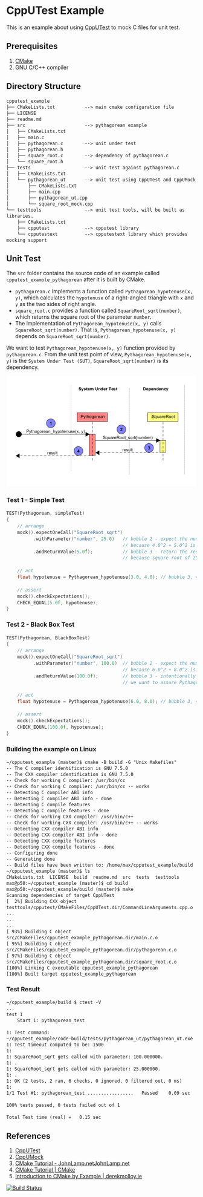 # CppUTest Example

This is an example about using [CppUTest](http://cpputest.github.io/)
to mock C files for unit test.


## Prerequisites

1. [CMake](https://cmake.org/)
2. GNU C/C++ compiler

## Directory Structure

```
cpputest_example
├── CMakeLists.txt           --> main cmake configuration file
├── LICENSE
├── readme.md
├── src                      --> pythagorean example
│   ├── CMakeLists.txt
│   ├── main.c
│   ├── pythagorean.c        --> unit under test
│   ├── pythagorean.h
│   ├── square_root.c        --> dependency of pythagorean.c
│   └── square_root.h
├── tests                    --> unit test against pythagorean.c
│   ├── CMakeLists.txt
│   └── pythagorean_ut       --> unit test using CppUTest and CppUMock
│       ├── CMakeLists.txt
│       ├── main.cpp
│       ├── pythagorean_ut.cpp
│       └── square_root_mock.cpp
└── testtools                --> unit test tools, will be built as libraries.
    ├── CMakeLists.txt
    ├── cpputest             --> cpputest library 
    └── cpputestext          --> cpputestext library which provides mocking support
```

## Unit Test

The `src` folder contains the source code of an example called `cpputest_example_pythagorean` after it is built by CMake.

* `pythagorean.c` implements a function called `Pythagorean_hypotenuse(x, y)`, which calculates the `hypotenuse` of a right-angled triangle with `x` and `y` as the two sides of right angle.
* `square_root.c` provides a function called `SquareRoot_sqrt(number)`, which returns the square root of the parameter `number`.
* The implementation of `Pythagorean_hypotenuse(x, y)` calls `SquareRoot_sqrt(number)`. That is, `Pythagorean_hypotenuse(x, y)` depends on `SquareRoot_sqrt(number)`.

We want to test `Pythagorean_hypotenuse(x, y)` function provided by `pythagorean.c`. From the unit test point of view, `Pythagorean_hypotenuse(x, y)` is the `System Under Test (SUT)`, `SquareRoot_sqrt(number)` is its dependency.

![Unit Test](docs/unit_test.png)

### Test 1 - Simple Test

```c
TEST(Pythagorean, simpleTest)
{
    // arrange
    mock().expectOneCall("SquareRoot_sqrt")
          .withParameter("number", 25.0)   // bubble 2 - expect the number is passed as 25.0.
                                           // because 4.0^2 + 5.0^2 is 25.0.
          .andReturnValue(5.0f);           // bubble 3 - return the result as 5.0f.
                                           // because square root of 25.0 is 5.0.

    // act
    float hypotenuse = Pythagorean_hypotenuse(3.0, 4.0); // bubble 3, 4

    // assert
    mock().checkExpectations();
    CHECK_EQUAL(5.0f, hypotenuse);
}
```

### Test 2 - Black Box Test

```C
TEST(Pythagorean, BlackBoxTest)
{
    // arrange
    mock().expectOneCall("SquareRoot_sqrt")
          .withParameter("number", 100.0)  // bubble 2 - expect the number is passed as 100.
                                           // because 6.0^2 + 8.0^2 is 100.0.
          .andReturnValue(100.0f);         // bubble 3 - intentionally set the result as 100.0 instead of 10.0.
                                           // we want to assure Pythagorean_hypotenuse(x, y) returns whatever SquareRoot_sqrt(number)` gives.

    // act
    float hypotenuse = Pythagorean_hypotenuse(6.0, 8.0); // bubble 3, 4

    // assert
    mock().checkExpectations();
    CHECK_EQUAL(100.0f, hypotenuse);
}
```

### Building the example on Linux

```
~/cpputest_example (master)$ cmake -B build -G "Unix Makefiles"
-- The C compiler identification is GNU 7.5.0
-- The CXX compiler identification is GNU 7.5.0
-- Check for working C compiler: /usr/bin/cc
-- Check for working C compiler: /usr/bin/cc -- works
-- Detecting C compiler ABI info
-- Detecting C compiler ABI info - done
-- Detecting C compile features
-- Detecting C compile features - done
-- Check for working CXX compiler: /usr/bin/c++
-- Check for working CXX compiler: /usr/bin/c++ -- works
-- Detecting CXX compiler ABI info
-- Detecting CXX compiler ABI info - done
-- Detecting CXX compile features
-- Detecting CXX compile features - done
-- Configuring done
-- Generating done
-- Build files have been written to: /home/max/cpputest_example/build
~/cpputest_example (master)$ ls
CMakeLists.txt  LICENSE  build  readme.md  src  tests  testtools
max@p50:~/cpputest_example (master)$ cd build
max@p50:~/cpputest_example/build (master)$ make
Scanning dependencies of target CppUTest
[  2%] Building CXX object testtools/cpputest/CMakeFiles/CppUTest.dir/CommandLineArguments.cpp.o
...
...
...
[ 93%] Building C object src/CMakeFiles/cpputest_example_pythagorean.dir/main.c.o
[ 95%] Building C object src/CMakeFiles/cpputest_example_pythagorean.dir/pythagorean.c.o
[ 97%] Building C object src/CMakeFiles/cpputest_example_pythagorean.dir/square_root.c.o
[100%] Linking C executable cpputest_example_pythagorean
[100%] Built target cpputest_example_pythagorean
```

### Test Result

```text
~/cpputest_example/build $ ctest -V
...
test 1
    Start 1: pythagorean_test

1: Test command:
~/cpputest_example/code-build/tests/pythagorean_ut/pythagorean_ut.exe
1: Test timeout computed to be: 1500
1: 
1: SquareRoot_sqrt gets called with parameter: 100.000000.
1: .
1: SquareRoot_sqrt gets called with parameter: 25.000000.
1: .
1: OK (2 tests, 2 ran, 6 checks, 0 ignored, 0 filtered out, 0 ms)
1:
1/1 Test #1: pythagorean_test .................   Passed    0.09 sec

100% tests passed, 0 tests failed out of 1

Total Test time (real) =   0.15 sec
```

## References

1. [CppUTest](http://cpputest.github.io/manual.html)
2. [CppUMock](http://cpputest.github.io/mocking_manual.html)
3. [CMake Tutorial - JohnLamp.netJohnLamp.net](https://www.johnlamp.net/cmake-tutorial.html)
4. [CMake Tutorial | CMake](https://cmake.org/cmake-tutorial/)
5. [Introduction to CMake by Example | derekmolloy.ie](http://derekmolloy.ie/hello-world-introductions-to-cmake/)

[![Build Status](https://travis-ci.org/maxpeng/cpputest_example.svg?branch=master)](https://travis-ci.org/maxpeng/cpputest_example)
